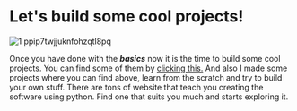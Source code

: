 # Let's build some cool projects! 
![1 ppip7twjjuknfohzqtl8pq](https://user-images.githubusercontent.com/33306398/43082976-fe09cc28-8eb2-11e8-8844-0d04a8bd6dc7.png)


Once you have done with the **_basics_** now it is the time to build some cool projects. You can find some of them by [clicking this.](https://goo.gl/wnjTtx)
And also I made some projects where you can find above, learn from the scratch and try to build your own stuff. There are tons of website that teach you creating the software using python. Find one that suits you much and starts exploring it.

